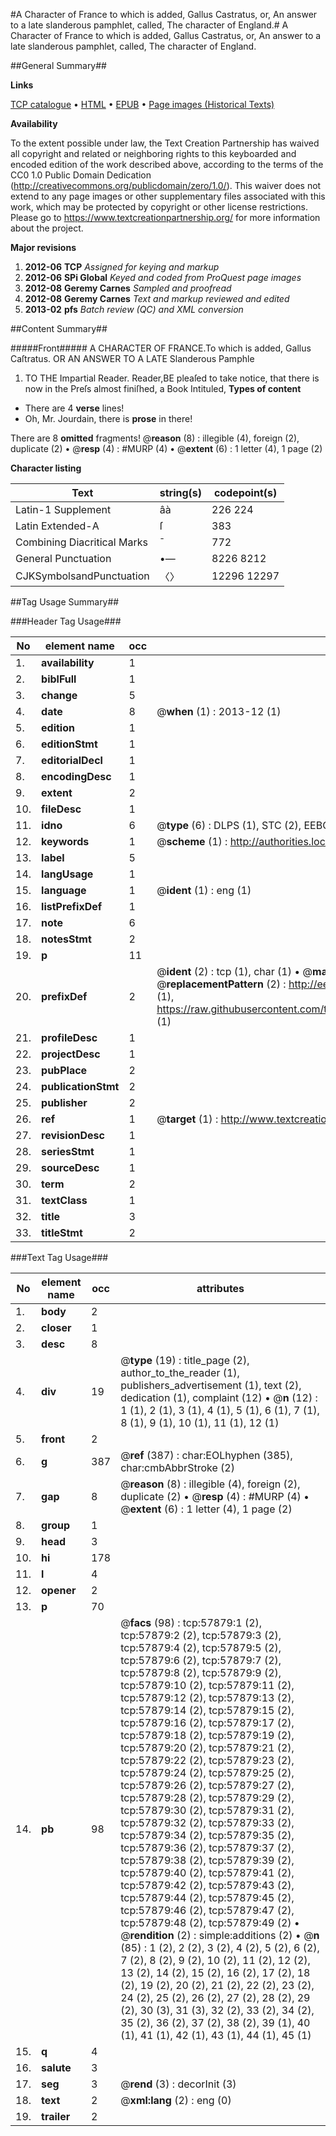 #A Character of France to which is added, Gallus Castratus, or, An answer to a late slanderous pamphlet, called, The character of England.#
A Character of France to which is added, Gallus Castratus, or, An answer to a late slanderous pamphlet, called, The character of England.

##General Summary##

**Links**

[TCP catalogue](http://www.ota.ox.ac.uk/tcp/)  • 
[HTML](http://tei.it.ox.ac.uk/tcp/Texts-HTML/free/A31/A31733.html)  • 
[EPUB](http://tei.it.ox.ac.uk/tcp/Texts-EPUB/free/A31/A31733.epub) • 
[Page images (Historical Texts)](https://historicaltexts.jisc.ac.uk/eebo-12260822e)

**Availability**

To the extent possible under law, the Text Creation Partnership has waived all copyright and related or neighboring rights to this keyboarded and encoded edition of the work described above, according to the terms of the CC0 1.0 Public Domain Dedication (http://creativecommons.org/publicdomain/zero/1.0/). This waiver does not extend to any page images or other supplementary files associated with this work, which may be protected by copyright or other license restrictions. Please go to https://www.textcreationpartnership.org/ for more information about the project.

**Major revisions**

1. __2012-06__ __TCP__ *Assigned for keying and markup*
1. __2012-06__ __SPi Global__ *Keyed and coded from ProQuest page images*
1. __2012-08__ __Geremy Carnes__ *Sampled and proofread*
1. __2012-08__ __Geremy Carnes__ *Text and markup reviewed and edited*
1. __2013-02__ __pfs__ *Batch review (QC) and XML conversion*

##Content Summary##

#####Front#####
A CHARACTER OF FRANCE.To which is added, Gallus Caſtratus. OR AN ANSWER TO A LATE Slanderous Pamphle
1. TO THE Impartial Reader.
Reader,BE pleaſed to take notice, that there is now in the Preſs almost finiſhed, a Book Intituled, 
**Types of content**

  * There are 4 **verse** lines!
  * Oh, Mr. Jourdain, there is **prose** in there!

There are 8 **omitted** fragments! 
 @__reason__ (8) : illegible (4), foreign (2), duplicate (2)  •  @__resp__ (4) : #MURP (4)  •  @__extent__ (6) : 1 letter (4), 1 page (2)

**Character listing**


|Text|string(s)|codepoint(s)|
|---|---|---|
|Latin-1 Supplement|âà|226 224|
|Latin Extended-A|ſ|383|
|Combining             Diacritical Marks|̄|772|
|General Punctuation|•—|8226 8212|
|CJKSymbolsandPunctuation|〈〉|12296 12297|

##Tag Usage Summary##

###Header Tag Usage###

|No|element name|occ|attributes|
|---|---|---|---|
|1.|__availability__|1||
|2.|__biblFull__|1||
|3.|__change__|5||
|4.|__date__|8| @__when__ (1) : 2013-12 (1)|
|5.|__edition__|1||
|6.|__editionStmt__|1||
|7.|__editorialDecl__|1||
|8.|__encodingDesc__|1||
|9.|__extent__|2||
|10.|__fileDesc__|1||
|11.|__idno__|6| @__type__ (6) : DLPS (1), STC (2), EEBO-CITATION (1), OCLC (1), VID (1)|
|12.|__keywords__|1| @__scheme__ (1) : http://authorities.loc.gov/ (1)|
|13.|__label__|5||
|14.|__langUsage__|1||
|15.|__language__|1| @__ident__ (1) : eng (1)|
|16.|__listPrefixDef__|1||
|17.|__note__|6||
|18.|__notesStmt__|2||
|19.|__p__|11||
|20.|__prefixDef__|2| @__ident__ (2) : tcp (1), char (1)  •  @__matchPattern__ (2) : ([0-9\-]+):([0-9IVX]+) (1), (.+) (1)  •  @__replacementPattern__ (2) : http://eebo.chadwyck.com/downloadtiff?vid=$1&page=$2 (1), https://raw.githubusercontent.com/textcreationpartnership/Texts/master/tcpchars.xml#$1 (1)|
|21.|__profileDesc__|1||
|22.|__projectDesc__|1||
|23.|__pubPlace__|2||
|24.|__publicationStmt__|2||
|25.|__publisher__|2||
|26.|__ref__|1| @__target__ (1) : http://www.textcreationpartnership.org/docs/. (1)|
|27.|__revisionDesc__|1||
|28.|__seriesStmt__|1||
|29.|__sourceDesc__|1||
|30.|__term__|2||
|31.|__textClass__|1||
|32.|__title__|3||
|33.|__titleStmt__|2||


###Text Tag Usage###

|No|element name|occ|attributes|
|---|---|---|---|
|1.|__body__|2||
|2.|__closer__|1||
|3.|__desc__|8||
|4.|__div__|19| @__type__ (19) : title_page (2), author_to_the_reader (1), publishers_advertisement (1), text (2), dedication (1), complaint (12)  •  @__n__ (12) : 1 (1), 2 (1), 3 (1), 4 (1), 5 (1), 6 (1), 7 (1), 8 (1), 9 (1), 10 (1), 11 (1), 12 (1)|
|5.|__front__|2||
|6.|__g__|387| @__ref__ (387) : char:EOLhyphen (385), char:cmbAbbrStroke (2)|
|7.|__gap__|8| @__reason__ (8) : illegible (4), foreign (2), duplicate (2)  •  @__resp__ (4) : #MURP (4)  •  @__extent__ (6) : 1 letter (4), 1 page (2)|
|8.|__group__|1||
|9.|__head__|3||
|10.|__hi__|178||
|11.|__l__|4||
|12.|__opener__|2||
|13.|__p__|70||
|14.|__pb__|98| @__facs__ (98) : tcp:57879:1 (2), tcp:57879:2 (2), tcp:57879:3 (2), tcp:57879:4 (2), tcp:57879:5 (2), tcp:57879:6 (2), tcp:57879:7 (2), tcp:57879:8 (2), tcp:57879:9 (2), tcp:57879:10 (2), tcp:57879:11 (2), tcp:57879:12 (2), tcp:57879:13 (2), tcp:57879:14 (2), tcp:57879:15 (2), tcp:57879:16 (2), tcp:57879:17 (2), tcp:57879:18 (2), tcp:57879:19 (2), tcp:57879:20 (2), tcp:57879:21 (2), tcp:57879:22 (2), tcp:57879:23 (2), tcp:57879:24 (2), tcp:57879:25 (2), tcp:57879:26 (2), tcp:57879:27 (2), tcp:57879:28 (2), tcp:57879:29 (2), tcp:57879:30 (2), tcp:57879:31 (2), tcp:57879:32 (2), tcp:57879:33 (2), tcp:57879:34 (2), tcp:57879:35 (2), tcp:57879:36 (2), tcp:57879:37 (2), tcp:57879:38 (2), tcp:57879:39 (2), tcp:57879:40 (2), tcp:57879:41 (2), tcp:57879:42 (2), tcp:57879:43 (2), tcp:57879:44 (2), tcp:57879:45 (2), tcp:57879:46 (2), tcp:57879:47 (2), tcp:57879:48 (2), tcp:57879:49 (2)  •  @__rendition__ (2) : simple:additions (2)  •  @__n__ (85) : 1 (2), 2 (2), 3 (2), 4 (2), 5 (2), 6 (2), 7 (2), 8 (2), 9 (2), 10 (2), 11 (2), 12 (2), 13 (2), 14 (2), 15 (2), 16 (2), 17 (2), 18 (2), 19 (2), 20 (2), 21 (2), 22 (2), 23 (2), 24 (2), 25 (2), 26 (2), 27 (2), 28 (2), 29 (2), 30 (3), 31 (3), 32 (2), 33 (2), 34 (2), 35 (2), 36 (2), 37 (2), 38 (2), 39 (1), 40 (1), 41 (1), 42 (1), 43 (1), 44 (1), 45 (1)|
|15.|__q__|4||
|16.|__salute__|3||
|17.|__seg__|3| @__rend__ (3) : decorInit (3)|
|18.|__text__|2| @__xml:lang__ (2) : eng (0)|
|19.|__trailer__|2||
